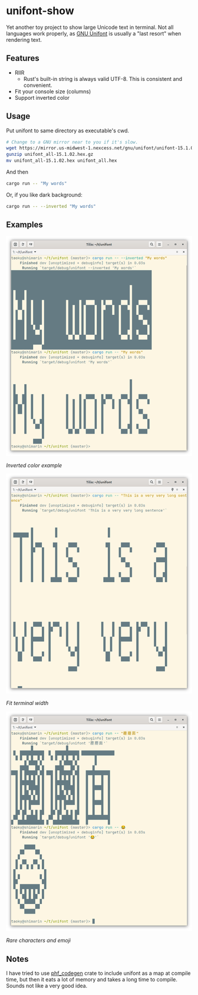 # unifont-show

Yet another toy project to show large Unicode text in terminal. Not all languages work properly, as [GNU Unifont](https://en.wikipedia.org/wiki/GNU_Unifont) is usually a "last resort" when rendering text.

## Features

- RIIR
  - Rust's built-in string is always valid UTF-8. This is consistent and convenient.
- Fit your console size (columns)
- Support inverted color

## Usage

Put unifont to same directory as executable's cwd.

```bash
# Change to a GNU mirror near to you if it's slow.
wget https://mirror.us-midwest-1.nexcess.net/gnu/unifont/unifont-15.1.02/unifont_all-15.1.02.hex.gz
gunzip unifont_all-15.1.02.hex.gz
mv unifont_all-15.1.02.hex unifont_all.hex
```

And then

```bash
cargo run -- "My words"
```

Or, if you like dark background:

```bash
cargo run -- --inverted "My words"
```

## Examples

![Inverted color example](./assets/colors.png)

*Inverted color example*

![Fit terminal width](./assets/fit.png)

*Fit terminal width*

![Rare characters and emoji](./assets/unicode.png)

*Rare characters and emoji*

## Notes

I have tried to use [phf_codegen](https://docs.rs/phf_codegen/latest/phf_codegen/) crate to include unifont as a map at compile time, but then it eats a lot of memory and takes a long time to compile. Sounds not like a very good idea.